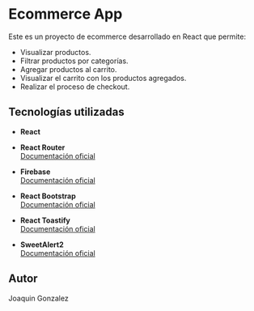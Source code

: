 # Ecommerce App

Este es un proyecto de ecommerce desarrollado en React que permite:

- Visualizar productos.
- Filtrar productos por categorías.
- Agregar productos al carrito.
- Visualizar el carrito con los productos agregados.
- Realizar el proceso de checkout.

## Tecnologías utilizadas

- **React**
- **React Router**  
  [Documentación oficial](https://reactrouter.com/en/main)

- **Firebase**  
  [Documentación oficial](https://firebase.google.com/docs)

- **React Bootstrap**  
  [Documentación oficial](https://react-bootstrap.netlify.app/)

- **React Toastify**  
  [Documentación oficial](https://fkhadra.github.io/react-toastify/introduction)

- **SweetAlert2**  
  [Documentación oficial](https://sweetalert2.github.io/)

## Autor

Joaquin Gonzalez